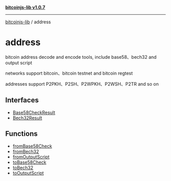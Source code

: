 [**bitcoinjs-lib v1.0.7**](../../README.md)

***

[bitcoinjs-lib](../../README.md) / address

# address

bitcoin address decode and encode tools, include base58、bech32 and output script

networks support bitcoin、bitcoin testnet and bitcoin regtest

addresses support P2PKH、P2SH、P2WPKH、P2WSH、P2TR and so on

## Interfaces

- [Base58CheckResult](interfaces/Base58CheckResult.md)
- [Bech32Result](interfaces/Bech32Result.md)

## Functions

- [fromBase58Check](functions/fromBase58Check.md)
- [fromBech32](functions/fromBech32.md)
- [fromOutputScript](functions/fromOutputScript.md)
- [toBase58Check](functions/toBase58Check.md)
- [toBech32](functions/toBech32.md)
- [toOutputScript](functions/toOutputScript.md)
